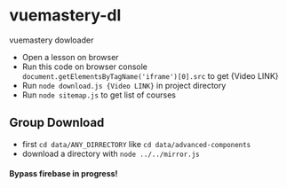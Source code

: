 # vuemastery-dl
vuemastery dowloader

* Open a lesson on browser
* Run this code on browser console `document.getElementsByTagName('iframe')[0].src` to get {Video LINK}
* Run `node download.js {Video LINK}` in project directory
* Run `node sitemap.js` to get list of courses

## Group Download
* first `cd data/ANY_DIRRECTORY` like `cd data/advanced-components`
* download a directory with `node ../../mirror.js`

#### Bypass firebase in progress!
